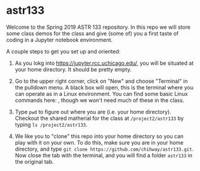# astr133

Welcome to the Spring 2019 ASTR 133 repository. In this repo we will store some class demos for the class and give (some of) you a first taste of coding in a Jupyter notebook environment.

A couple steps to get you set up and oriented:

1. As you lokg into  https://jupyter.rcc.uchicago.edu/, you will be situated at your home directory. It should be pretty empty. 

2. Go to the upper right corner, click on "New" and choose "Terminal" in the pulldown menu. A black box will open, this is the terminal where you can operate as in a Linux environment. You can find some basic Linux commands here: , though we won't need much of these in the class.

3. Type `pwd` to figure out where you are (i.e. your home directory). Checkout the shared matherial for the class at `/project2/astr133` by typing `ls /project2/astr133`. 

4. We like you to "clone" this repo into your home directory so you can play with it on your own. To do this, make sure you are in your home directory, and type `git clone https://github.com/chihway/astr133.git`. Now close the tab with the terminal, and you will find a folder `astr133` in the original tab.
